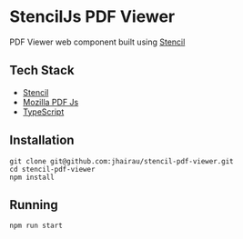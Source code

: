 # StencilJs PDF Viewer
PDF Viewer web component built using [Stencil](https://stenciljs.com)

## Tech Stack
- [Stencil](https://stenciljs.com)
- [Mozilla PDF Js](https://github.com/mozilla/pdf.js)
- [TypeScript](https://www.typescriptlang.org)

## Installation
```
git clone git@github.com:jhairau/stencil-pdf-viewer.git
cd stencil-pdf-viewer
npm install
```

## Running
```
npm run start
```